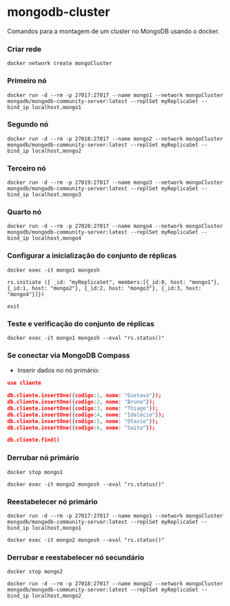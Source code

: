 # mongodb-cluster
Comandos para a montagem de um cluster no MongoDB usando o docker.

### Criar rede

`docker network create mongoCluster` 

### Primeiro nó

`docker run -d --rm -p 27017:27017 --name mongo1 --network mongoCluster mongodb/mongodb-community-server:latest --replSet myReplicaSet --bind_ip localhost,mongo1` 

### Segundo nó

`docker run -d --rm -p 27018:27017 --name mongo2 --network mongoCluster mongodb/mongodb-community-server:latest --replSet myReplicaSet --bind_ip localhost,mongo2`

### Terceiro nó

`docker run -d --rm -p 27019:27017 --name mongo3 --network mongoCluster mongodb/mongodb-community-server:latest --replSet myReplicaSet --bind_ip localhost,mongo3`

### Quarto nó

`docker run -d --rm -p 27020:27017 --name mongo4 --network mongoCluster mongodb/mongodb-community-server:latest --replSet myReplicaSet --bind_ip localhost,mongo4`

### Configurar a inicialização do conjunto de réplicas

`docker exec -it mongo1 mongosh` 

`rs.initiate ({ _id: "myReplicaSet", members:[{_id:0, host: "mongo1"}, {_id:1, host: "mongo2"}, {_id:2, host: "mongo3"}, {_id:3, host: "mongo4"}]})` 

`exit` 

### **Teste e verificação do conjunto de réplicas**

`docker exec -it mongo1 mongosh --eval "rs.status()"` 

### Se conectar via MongoDB Compass

- Inserir dados no nó primário:

```json
use cliente

db.cliente.insertOne({codigo:1, nome: "Gustavo"});
db.cliente.insertOne({codigo:2, nome: "Bruno"});
db.cliente.insertOne({codigo:3, nome: "Thiago"});
db.cliente.insertOne({codigo:4, nome: "Idalécio"});
db.cliente.insertOne({codigo:5, nome: "Otavio"});
db.cliente.insertOne({codigo:6, nome: "Saito"});

db.cliente.find()
```

### Derrubar nó primário

`docker stop mongo1` 

`docker exec -it mongo2 mongosh --eval "rs.status()"` 

### Reestabelecer nó primário

`docker run -d --rm -p 27017:27017 --name mongo1 --network mongoCluster mongodb/mongodb-community-server:latest --replSet myReplicaSet --bind_ip localhost,mongo1` 

`docker exec -it mongo2 mongosh --eval "rs.status()"` 

### Derrubar e reestabelecer nó secundário

`docker stop mongo2`

`docker run -d --rm -p 27018:27017 --name mongo2 --network mongoCluster mongodb/mongodb-community-server:latest --replSet myReplicaSet --bind_ip localhost,mongo2`
